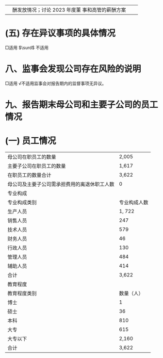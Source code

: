 <html><body><table><tr><td></td><td>酬发放情况；讨论 2023 年度董 事和高管的薪酬方案</td><td></td><td></td></tr></table></body></html>  

# (五) 存在异议事项的具体情况  

□适用 $\surd$ 不适用  

# 八、监事会发现公司存在风险的说明  

□适用 √不适用监事会对报告期内的监督事项无异议。  

# 九、报告期末母公司和主要子公司的员工情况  

# (一) 员工情况  

<html><body><table><tr><td>母公司在职员工的数量</td><td>2,005</td></tr><tr><td>主要子公司在职员工的数量</td><td>1,617</td></tr><tr><td>在职员工的数量合计</td><td>3,622</td></tr><tr><td>母公司及主要子公司需承担费用的离退休职工人数</td><td>0</td></tr><tr><td colspan="2">专业构成</td></tr><tr><td>专业构成类别</td><td>专业构成人数</td></tr><tr><td>生产人员</td><td>1, 722</td></tr><tr><td>销售人员</td><td>247</td></tr><tr><td>技术人员</td><td>579</td></tr><tr><td>财务人员</td><td>46</td></tr><tr><td>行政人员</td><td>130</td></tr><tr><td>管理人员</td><td>484</td></tr><tr><td>辅助人员</td><td>414</td></tr><tr><td>合计</td><td>3,622</td></tr><tr><td colspan="2">教育程度</td></tr><tr><td>教育程度类别</td><td>数量（人）</td></tr><tr><td>博士</td><td>1</td></tr><tr><td>硕士</td><td>36</td></tr><tr><td>本科</td><td>810</td></tr><tr><td>大专</td><td>615</td></tr><tr><td>大专以下</td><td>2,160</td></tr><tr><td>合计</td><td>3,622</td></tr></table></body></html>  